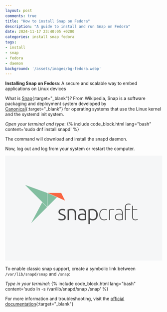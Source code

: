 ```yaml
---
layout: post
comments: true
title: "How to install Snap on Fedora"
description: "A guide to install and run Snap on Fedora"
date: 2024-11-17 23:40:05 +0200
categories: install snap fedora
tags:
- install
- snap
- fedora
- daemon
background: '/assets/images/bg-fedora.webp'
---
```


**Installing Snap on Fedora**: A secure and scalable way to embed applications on Linux devices

What is [Snap](https://snapcraft.io/){:target="_blank"}? From Wikipedia, Snap is a software packaging and deployment system developed by [Canonical](https://canonical.com/){:target="_blank"} for operating systems that use the Linux kernel and the systemd init system.

*Open your terminal and type*:
{% include code_block.html lang="bash" content='sudo dnf install snapd' %}

The command will download and install the snapd daemon.

Now, log out and log from your system or restart the computer.

![Snapcraft logo](/assets/images/2024-11-17-how-to-install-snap-on-fedora.png)

To enable classic snap support, create a symbolic link between `/var/lib/snapd/snap` and `/snap`:

*Type in your terminal*:
{% include code_block.html lang="bash" content='sudo ln -s /var/lib/snapd/snap /snap' %}

For more information and troubleshooting, visit the [official documentation]( https://snapcraft.io/docs/installing-snap-on-fedora/){:target="_blank"}